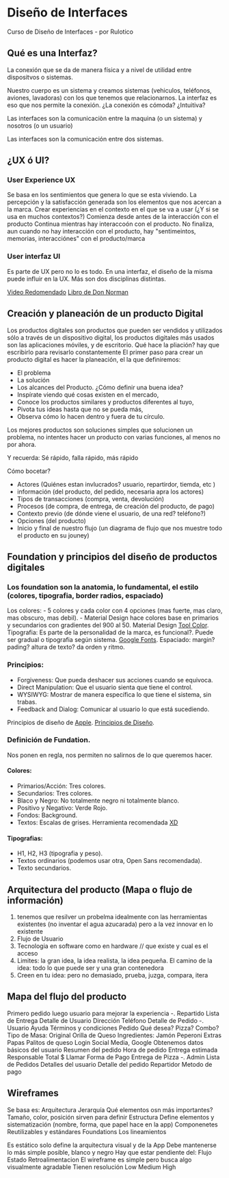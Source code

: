 # Diseño de Interfaces
Curso de Diseño de Interfaces - por Rulotico

## Qué es una Interfaz? 
La conexión que se da de manera física y a nivel de utilidad entre dispositvos o sistemas. 

Nuestro cuerpo es un sistema y creamos sistemas (vehiculos, teléfonos, aviones, lavadoras) con los que tenemos que relacionarnos. La interfaz es eso que nos permite la conexión. ¿La conexión es cómoda? ¿Intuitiva? 

Las interfaces son la comunicaciòn entre la maquina (o un sistema) y nosotros (o un usuario)

Las interfaces son la comunicación entre dos sistemas.

## ¿UX ó UI? 
### User Experience UX
Se basa en los sentimientos que genera lo que se esta viviendo. La percepción y la satisfacción generada son los elementos que nos acercan a la marca. Crear experiencias en el contexto en el que se va a usar (¿Y si se usa en muchos contextos?)
Comienza desde antes de la interacción con el producto 
Continua mientras hay interaccoón con el producto.
No finaliza, aun cuando no hay interacción con el producto, hay "sentimeintos, memorias, interacciónes" con el producto/marca

### User interfaz UI
Es parte de UX pero no lo es todo. En una interfaz, el diseño de la misma puede influir en la UX. Más son dos disciplinas distintas. 

[Video Redomendado](https://www.youtube.com/watch?v=Fbj1cXP-hns) 
[Libro de Don Norman](http://kowym.com/wp-content/uploads/2018/08/The-Design-of-Everyday-Things-Don-Norman.pdf)

## Creación y planeación de un producto Digital 
Los productos digitales son productos que pueden ser vendidos y utilizados sólo a través de un dispositivo digital, los productos digitales más usados son las aplicaciones móviles, y de escritorio.
Qué hace la pliación? hay que escribirlo para revisarlo constantemente 
El primer paso para crear un producto digital es hacer la planeación, el la que definiremos:
  - El problema
  - La solución
  - Los alcances del Producto.
¿Cómo definir una buena idea?
  - Inspírate viendo qué cosas existen en el mercado,
  - Conoce los productos similares y productos diferentes al tuyo,
  - Pivota tus ideas hasta que no se pueda más,
  - Observa cómo lo hacen dentro y fuera de tu círculo.

Los mejores productos son soluciones simples que solucionen un problema, no intentes hacer un producto con varias funciones, al menos no por ahora.

Y recuerda: Sé rápido, falla rápido, más rápido

Cómo bocetar? 
  - Actores (Quiénes estan invlucrados? usuario, repartirdor, tiemda, etc )
  - información (del producto, del pedido, necesaria apra los actores)
  - Tipos de transacciones (compra, venta, devolución)
  - Procesos (de compra, de entrega, de creación del producto, de pago)
  - Contexto previo (de dónde viene el usuario, de una red? teléfono?)
  - Opciones (del producto)
  - Inicio y final de nuestro flujo (un diagrama de flujo que nos muestre todo el producto en su jouney)
 
## Foundation y principios del diseño de productos digitales
### Los foundation son la anatomia, lo fundamental, el estilo (colores, tipografia, border radios, espaciado)
  Los colores:
    - 5 colores y cada color con 4 opciones (mas fuerte, mas claro, mas obscuro, mas debil).
    - Material Design hace colores base en primarios y secundarios con gradientes del 900 al 50.
    Material Design [Tool Color](https://material.io/resources/color/#!/?view.left=0&view.right=0).
  Tipografia:
    Es parte de la personalidad de la marca, es funcional?.
    Puede ser gradual o tipografia según sistema.
    [Google Fonts](https://fonts.google.com/).
  Espaciado:
    margin? pading? altura de texto? da orden y ritmo.
### Principios:
  - Forgiveness: Que pueda deshacer sus acciones cuando se equivoca.
  - Direct Manipulation: Que el usuario sienta que tiene el control.
  - WYSIWYG: Mostrar de manera específica lo que tiene el sistema, sin trabas.
  - Feedback and Dialog: Comunicar al usuario lo que está sucediendo.

Principios de diseño de [Apple](https://developer.apple.com/design/human-interface-guidelines/).
[Principios de Diseño](https://principles.design/).


### Definición de Fundation.
Nos ponen en regla, nos permiten no salirnos de lo que queremos hacer.
#### Colores: 
  - Primarios/Acción:
  Tres colores.
  - Secundarios:
  Tres colores.
  - Blaco y Negro:
  No totalmente negro ni totalmente blanco.
  - Positivo y Negativo:
  Verde Rojo.
  - Fondos:
  Background.
  - Textos:
  Escalas de grises.
Herramienta recomendada [XD](https://www.adobe.com/products/xd.html)
#### Tipografias: 
  - H1, H2, H3 (tipografia y peso).
  - Textos ordinarios (podemos usar otra, Open Sans recomendada).
  - Texto secundarios.

## Arquitectura del producto (Mapa o flujo de información)
  1. tenemos que resilver un probelma 
  idealmente con las herramientas existentes (no inventar el agua azucarada)
  pero a la vez innovar en lo existente
  2. Flujo de Usuario
  3. Tecnologia en software como en hardware // que existe y cual es el acceso
  4. Limites: la gran idea, la idea realista, la idea pequeña. 
    El camino de la idea: todo lo que puede ser y una gran contenedora
  5. Creen en tu idea: pero no demasiado, prueba, juzga, compara, itera

## Mapa del flujo del producto
Primero pedido luego usuario para mejorar la experiencia
  -. Repartido
    Lista de Entrega
      Detalle de Usuario
        Dirección 
        Teléfono
      Detalle de Pedido 
  -. Usuario
    Ayuda
    Términos y condiciones
    Pedido
      Qué desea? 
        Pizza? 
        Combo?
      Tipo de Masa: 
        Original 
        Orilla de Queso
      Ingredientes:
        Jamón
        Peperoni
      Extras
        Papas
        Palitos de queso
      Login
        Social Media, Google 
        Obtenemos datos básicos del usuario
      Resumen del pedido
        Hora de pedido 
        Entrega estimada
        Responsable
        Total $
        Llamar
      Forma de Pago
      Entrega de Pizza
  -. Admin
    Lista de Pedidos
      Detalles del usuario
      Detalle del pedido 
      Repartidor
      Metodo de pago

## Wireframes
  Se basa es: 
    Arquitectura
    Jerarquía
      Qué elementos osn más importantes? Tamaño, color, posición sirven para definir
    Estructura
      Define elementos y sistematización (nombre, forma, que papel hace en la app)
    Componenetes
      Reutilizables y estándares
    Foundations
      Los lineamientos

Es estático solo define la arquitectura visual y de la App
Debe mantenerse lo más simple posible, blanco y negro
Hay que estar pendiente del: 
  Flujo 
  Estado 
  Retroalimentacion
El wireframe es simple pero busca algo visualmente agradable
Tienen resolución 
  Low
  Medium
  High


















